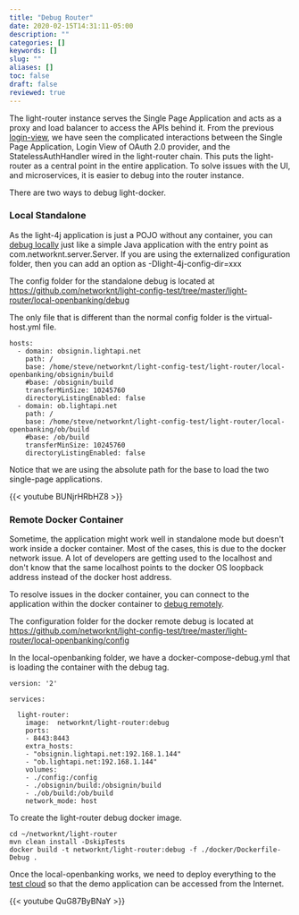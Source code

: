 ```yaml
---
title: "Debug Router"
date: 2020-02-15T14:31:11-05:00
description: ""
categories: []
keywords: []
slug: ""
aliases: []
toc: false
draft: false
reviewed: true
---
```


The light-router instance serves the Single Page Application and acts as a proxy and load balancer to access the APIs behind it. From the previous [login-view][], we have seen the complicated interactions between the Single Page Application,  Login View of OAuth 2.0 provider, and the StatelessAuthHandler wired in the light-router chain. This puts the light-router as a central point in the entire application. To solve issues with the UI, and microservices, it is easier to debug into the router instance. 

There are two ways to debug light-docker. 


### Local Standalone

As the light-4j application is just a POJO without any container, you can [debug locally][] just like a simple Java application with the entry point as com.networknt.server.Server. If you are using the externalized configuration folder, then you can add an option as -Dlight-4j-config-dir=xxx

The config folder for the standalone debug is located at https://github.com/networknt/light-config-test/tree/master/light-router/local-openbanking/debug

The only file that is different than the normal config folder is the virtual-host.yml file.

```
hosts:
  - domain: obsignin.lightapi.net
    path: /
    base: /home/steve/networknt/light-config-test/light-router/local-openbanking/obsignin/build
    #base: /obsignin/build
    transferMinSize: 10245760
    directoryListingEnabled: false
  - domain: ob.lightapi.net
    path: /
    base: /home/steve/networknt/light-config-test/light-router/local-openbanking/ob/build
    #base: /ob/build
    transferMinSize: 10245760
    directoryListingEnabled: false
```

Notice that we are using the absolute path for the base to load the two single-page applications. 

{{< youtube BUNjrHRbHZ8 >}}

### Remote Docker Container

Sometime, the application might work well in standalone mode but doesn't work inside a docker container. Most of the cases, this is due to the docker network issue. A lot of developers are getting used to the localhost and don't know that the same localhost points to the docker OS loopback address instead of the docker host address. 

To resolve issues in the docker container, you can connect to the application within the docker container to [debug remotely][]. 

The configuration folder for the docker remote debug is located at https://github.com/networknt/light-config-test/tree/master/light-router/local-openbanking/config

In the local-openbanking folder, we have a docker-compose-debug.yml that is loading the container with the debug tag. 

```
version: '2'

services:

  light-router:
    image:  networknt/light-router:debug
    ports:
    - 8443:8443
    extra_hosts:
    - "obsignin.lightapi.net:192.168.1.144"
    - "ob.lightapi.net:192.168.1.144"
    volumes:
    - ./config:/config
    - ./obsignin/build:/obsignin/build
    - ./ob/build:/ob/build
    network_mode: host

```

To create the light-router debug docker image. 

```
cd ~/networknt/light-router
mvn clean install -DskipTests
docker build -t networknt/light-router:debug -f ./docker/Dockerfile-Debug .
```

Once the local-openbanking works, we need to deploy everything to the [test cloud][] so that the demo application can be accessed from the Internet. 

{{< youtube QuG87ByBNaY >}}

[login-view]: /tutorial/open-banking/client/login-view/
[debug locally]: /tutorial/common/debug/idea/
[debug remotely]: /tutorial/common/debug/docker-remote/
[test cloud]: /tutorial/open-banking/client/test-cloud/
